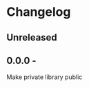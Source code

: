 # Changelog

<!-- There should always be "Unreleased" section at the beginning. -->

## Unreleased

## 0.0.0 - 
Make private library public
